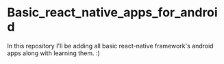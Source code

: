 # Basic_react_native_apps_for_android
In this repository I'll be adding all basic react-native framework's android apps along with learning them. :)
